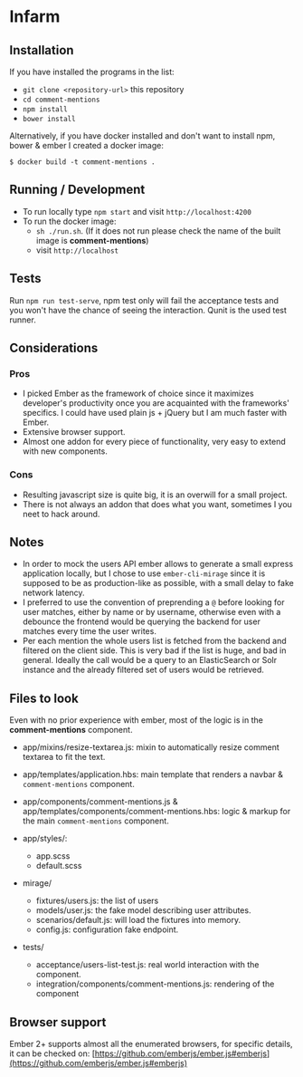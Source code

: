 # Infarm

## Installation

If you have installed the programs in the list:

* `git clone <repository-url>` this repository
* `cd comment-mentions`
* `npm install`
* `bower install`

Alternatively, if you have docker installed and don't want to install npm, bower & ember I created a docker image:

```
$ docker build -t comment-mentions .
```

## Running / Development

* To run locally type `npm start` and visit `http://localhost:4200`
* To run the docker image:
  * `sh ./run.sh`. (If it does not run please check the name of the built image is **comment-mentions**)
  * visit `http://localhost`

## Tests

Run `npm run test-serve`, npm test only will fail the acceptance tests and you won't have the chance of seeing the interaction. Qunit is the used test runner.

## Considerations

### Pros

* I picked Ember as the framework of choice since it maximizes developer's productivity once you are acquainted with the frameworks' specifics. I could have used plain js + jQuery but I am much faster with Ember.
* Extensive browser support.
* Almost one addon for every piece of functionality, very easy to extend with new components.

### Cons

* Resulting javascript size is quite big, it is an overwill for a small project.
* There is not always an addon that does what you want, sometimes I you neet to hack around.

## Notes

* In order to mock the users API ember allows to generate a small express application locally, but I chose to use `ember-cli-mirage` since it is supposed to be as production-like as possible, with a small delay to fake network latency.
* I preferred to use the convention of preprending a `@` before looking for user matches, either by name or by username, otherwise even with a debounce the frontend would be querying the backend for user matches every time the user writes.
* Per each mention the whole users list is fetched from the backend and filtered on the client side. This is very bad if the list is huge, and bad in general. Ideally the call would be a query to an ElasticSearch or Solr instance and the already filtered set of users would be retrieved.

## Files to look

Even with no prior experience with ember, most of the logic is in the **comment-mentions** component.

  * app/mixins/resize-textarea.js: mixin to automatically resize comment textarea to fit the text.

  * app/templates/application.hbs: main template that renders a navbar & `comment-mentions` component.

  * app/components/comment-mentions.js & app/templates/components/comment-mentions.hbs: logic & markup for the main `comment-mentions` component.

  * app/styles/:
    * app.scss
    * default.scss

  * mirage/
    * fixtures/users.js: the list of users
    * models/user.js: the fake model describing user attributes.
    * scenarios/default.js: will load the fixtures into memory.
    * config.js: configuration fake endpoint.

  * tests/
    * acceptance/users-list-test.js: real world interaction with the component.
    * integration/components/comment-mentions.js: rendering of the component


## Browser support

Ember 2+ supports almost all the enumerated browsers, for specific details, it can be checked on: [https://github.com/emberjs/ember.js#emberjs](https://github.com/emberjs/ember.js#emberjs)
